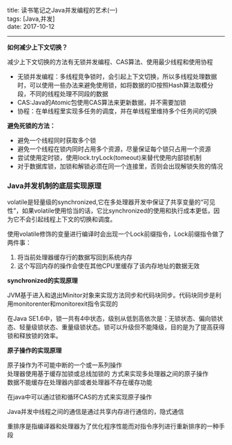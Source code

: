 title: 读书笔记之Java并发编程的艺术(一)  
tags: [Java,并发]  
date: 2017-10-12  

---  
**如何减少上下文切换？**

减少上下文切换的方法有无锁并发编程、CAS算法、使用最少线程和使用协程  
- 无锁并发编程：多线程竞争锁时，会引起上下文切换，所以多线程处理数据时，可以使用一些办法来避免使用锁，如将数据的ID按照Hash算法取模分段，不同的线程处理不同段的数据  
- CAS:Java的Atomic包使用CAS算法来更新数据，并不需要加锁  
- 协程：在单线程里实现多任务的调度，并在单线程里维持多个任务间的切换  

**避免死锁的方法：**

- 避免一个线程同时获取多个锁  
- 避免一个线程在锁内同时占用多个资源，尽量保证每个锁只占用一个资源  
- 尝试使用定时锁，使用lock.tryLock(tomeout)来替代使用内部锁机制  
- 对于数据库锁，加锁和解锁必须在同一个连接里，否则会出现解锁失败的情况  

### Java并发机制的底层实现原理 ###  

volatile是轻量级的synchronized,它在多处理器开发中保证了共享变量的“可见性”，如果volatile使用恰当的话，它比synchronized的使用和执行成本更低，因为它不会引起线程上下文的切换和调度。  

使用volatile修饰的变量进行编译时会出现一个Lock前缀指令，Lock前缀指令做了两件事：
1. 将当前处理器缓存行的数据写回到系统内存  
2. 这个写回内存的操作会使在其他CPU里缓存了该内存地址的数据无效  

**synchronized的实现原理**  

JVM基于进入和退出Minitor对象来实现方法同步和代码块同步。代码块同步是利用monitorenter和monitorexit指令实现的  

在Java SE1.6中，锁一共有4中状态，级别从低到高依次是：无锁状态、偏向锁状态、轻量级锁状态、重量级锁状态。锁可以升级但不能降级，目的是为了提高获得锁和释放锁的效率。  

**原子操作的实现原理**  

原子操作为不可能中断的一个或一系列操作  
处理器使用基于缓存加锁或总线加锁的 方式来实现多处理器之间的原子操作  
数据不能缓存在处理器内部或者处理器不存在缓存功能  

在java中可以通过锁和循环CAS的方式来实现原子操作  

Java并发中线程之间的通信是通过共享内存进行通信的，隐式通信  

重排序是指编译器和处理器为了优化程序性能而对指令序列进行重新排序的一种手段  
